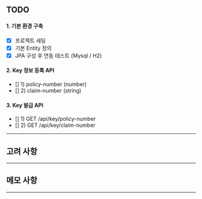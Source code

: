 ## TODO

#### 1. 기본 환경 구축
- [X] 프로젝트 세팅
- [X] 기본 Entity 정의
- [X] JPA 구성 후 연동 테스트 (Mysql / H2)

#### 2. Key 정보 등록 API
- [] 1) policy-number (number)
- [] 2) claim-number (string)

#### 3. Key 발급 API
- [] 1) GET /api/key/policy-number
- [] 2) GET /api/key/claim-number

---

## 고려 사항

---

## 메모 사항

---
